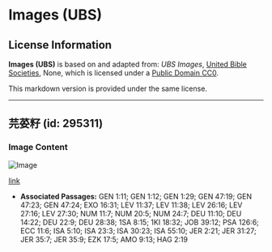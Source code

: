 # Images (UBS)

## License Information

**Images (UBS)** is based on and adapted from: _UBS Images_, [United Bible Societies](https://unitedbiblesocieties.org/), None, which is licensed under a [Public Domain CC0](https://creativecommons.org/public-domain/cc0/).

This markdown version is provided under the same license.



--------------------------------

## 芫荽籽 (id: 295311)

### Image Content

![Image](https://cdn.aquifer.bible/aquifer-content/resources/Media/WEB-0149_coriander_seed.jpg)

[link](https://cdn.aquifer.bible/aquifer-content/resources/Media/WEB-0149_coriander_seed.jpg)

* **Associated Passages:** GEN 1:11; GEN 1:12; GEN 1:29; GEN 47:19; GEN 47:23; GEN 47:24; EXO 16:31; LEV 11:37; LEV 11:38; LEV 26:16; LEV 27:16; LEV 27:30; NUM 11:7; NUM 20:5; NUM 24:7; DEU 11:10; DEU 14:22; DEU 22:9; DEU 28:38; 1SA 8:15; 1KI 18:32; JOB 39:12; PSA 126:6; ECC 11:6; ISA 5:10; ISA 23:3; ISA 30:23; ISA 55:10; JER 2:21; JER 31:27; JER 35:7; JER 35:9; EZK 17:5; AMO 9:13; HAG 2:19

